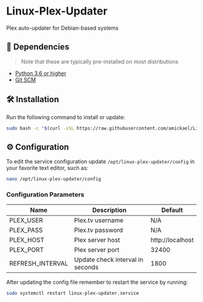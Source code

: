 # Linux-Plex-Updater
Plex auto-updater for Debian-based systems

## 👶 Dependencies
> Note that these are typically pre-installed on most distributions
* [Python 3.6 or higher](https://www.python.org/downloads/)
* [Git SCM](https://git-scm.com/downloads)

## 🛠️ Installation
Run the following command to install or update:
```sh
sudo bash -c "$(curl -sSL https://raw.githubusercontent.com/amickael/Linux-Plex-Updater/master/install.sh?$(date +%s))"
```

## ⚙️ Configuration
To edit the service configuration update `/opt/linux-plex-updater/config` in your favorite text editor, such as:
```sh
nano /opt/linux-plex-updater/config
```

### Configuration Parameters

| Name | Description | Default |
| --- | --- | --- |
| PLEX_USER | Plex.tv username | N/A
| PLEX_PASS | Plex.tv password | N/A
| PLEX_HOST | Plex server host | http://localhost
| PLEX_PORT | Plex server port | 32400
| REFRESH_INTERVAL | Update check interval in seconds | 1800

After updating the config file remember to restart the service by running:
```sh
sudo systemctl restart linux-plex-updater.service
```
